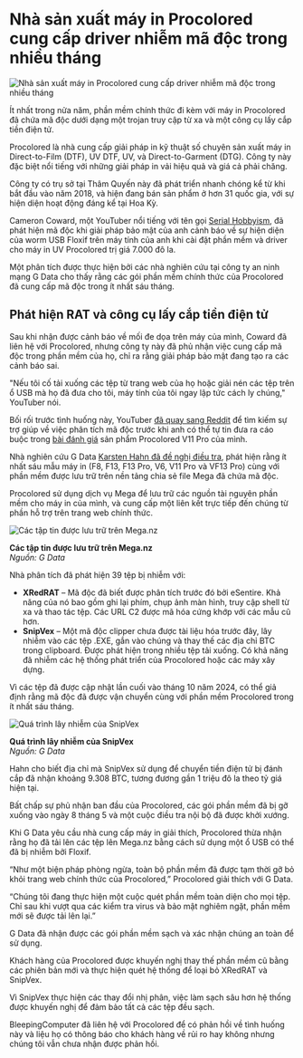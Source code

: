 # Nhà sản xuất máy in Procolored cung cấp driver nhiễm mã độc trong nhiều tháng

![Nhà sản xuất máy in Procolored cung cấp driver nhiễm mã độc trong nhiều tháng](https://www.bleepstatic.com/content/hl-images/2025/05/16/headpic.jpg)

Ít nhất trong nửa năm, phần mềm chính thức đi kèm với máy in Procolored đã chứa mã độc dưới dạng một trojan truy cập từ xa và một công cụ lấy cắp tiền điện tử.

Procolored là nhà cung cấp giải pháp in kỹ thuật số chuyên sản xuất máy in Direct-to-Film (DTF), UV DTF, UV, và Direct-to-Garment (DTG). Công ty này đặc biệt nổi tiếng với những giải pháp in vải hiệu quả và giá cả phải chăng.

Công ty có trụ sở tại Thâm Quyến này đã phát triển nhanh chóng kể từ khi bắt đầu vào năm 2018, và hiện đang bán sản phẩm ở hơn 31 quốc gia, với sự hiện diện hoạt động đáng kể tại Hoa Kỳ.

Cameron Coward, một YouTuber nổi tiếng với tên gọi [Serial Hobbyism](https://www.youtube.com/channel/UCicLtkURhSq2fNDCzpb8NVw), đã phát hiện mã độc khi giải pháp bảo mật của anh cảnh báo về sự hiện diện của worm USB Floxif trên máy tính của anh khi cài đặt phần mềm và driver cho máy in UV Procolored trị giá 7.000 đô la.

Một phân tích được thực hiện bởi các nhà nghiên cứu tại công ty an ninh mạng G Data cho thấy rằng các gói phần mềm chính thức của Procolored đã cung cấp mã độc trong ít nhất sáu tháng.

## Phát hiện RAT và công cụ lấy cắp tiền điện tử

Sau khi nhận được cảnh báo về mối đe dọa trên máy của mình, Coward đã liên hệ với Procolored, nhưng công ty này đã phủ nhận việc cung cấp mã độc trong phần mềm của họ, chỉ ra rằng giải pháp bảo mật đang tạo ra các cảnh báo sai.

"Nếu tôi cố tải xuống các tệp từ trang web của họ hoặc giải nén các tệp trên ổ USB mà họ đã đưa cho tôi, máy tính của tôi ngay lập tức cách ly chúng," YouTuber nói.

Bối rối trước tình huống này, YouTuber [đã quay sang Reddit](https://www.reddit.com/r/computerviruses/comments/1kbkmgq/viruses%5Fincluded%5Fin%5Fproduct%5Fim%5Freviewing/) để tìm kiếm sự trợ giúp về việc phân tích mã độc trước khi anh có thể tự tin đưa ra cáo buộc trong [bài đánh giá](https://www.hackster.io/news/the-maker-s-toolbox-procolored-v11-pro-dto-uv-printer-review-680d491e17e3) sản phẩm Procolored V11 Pro của mình.

Nhà nghiên cứu G Data [Karsten Hahn đã đề nghị điều tra](https://www.gdatasoftware.com/blog/2025/05/38200-printer-infected-software-downloads), phát hiện rằng ít nhất sáu mẫu máy in (F8, F13, F13 Pro, V6, V11 Pro và VF13 Pro) cùng với phần mềm được lưu trữ trên nền tảng chia sẻ file Mega đã chứa mã độc.

Procolored sử dụng dịch vụ Mega để lưu trữ các nguồn tài nguyên phần mềm cho máy in của mình, và cung cấp một liên kết trực tiếp đến chúng từ phần hỗ trợ trên trang web chính thức.

![Các tập tin được lưu trữ trên Mega.nz](https://www.bleepstatic.com/images/news/u/1220909/2025/May/mega.jpg)

**Các tập tin được lưu trữ trên Mega.nz**  
_Nguồn: G Data_

Nhà phân tích đã phát hiện 39 tệp bị nhiễm với:

* **XRedRAT** – Mã độc đã biết được phân tích trước đó bởi eSentire. Khả năng của nó bao gồm ghi lại phím, chụp ảnh màn hình, truy cập shell từ xa và thao tác tệp. Các URL C2 được mã hóa cứng khớp với các mẫu cũ hơn.
* **SnipVex** – Một mã độc clipper chưa được tài liệu hóa trước đây, lây nhiễm vào các tệp .EXE, gắn vào chúng và thay thế các địa chỉ BTC trong clipboard. Được phát hiện trong nhiều tệp tải xuống. Có khả năng đã nhiễm các hệ thống phát triển của Procolored hoặc các máy xây dựng.

Vì các tệp đã được cập nhật lần cuối vào tháng 10 năm 2024, có thể giả định rằng mã độc đã được vận chuyển cùng với phần mềm Procolored trong ít nhất sáu tháng.

![Quá trình lây nhiễm của SnipVex](https://www.bleepstatic.com/images/news/u/1220909/2025/May/snipvexroutine.jpg)

**Quá trình lây nhiễm của SnipVex**  
_Nguồn: G Data_

Hahn cho biết địa chỉ mà SnipVex sử dụng để chuyển tiền điện tử bị đánh cắp đã nhận khoảng 9.308 BTC, tương đương gần 1 triệu đô la theo tỷ giá hiện tại.

Bất chấp sự phủ nhận ban đầu của Procolored, các gói phần mềm đã bị gỡ xuống vào ngày 8 tháng 5 và một cuộc điều tra nội bộ đã được khởi xướng.

Khi G Data yêu cầu nhà cung cấp máy in giải thích, Procolored thừa nhận rằng họ đã tải lên các tệp lên Mega.nz bằng cách sử dụng một ổ USB có thể đã bị nhiễm bởi Floxif.

“Như một biện pháp phòng ngừa, toàn bộ phần mềm đã được tạm thời gỡ bỏ khỏi trang web chính thức của Procolored,” Procolored giải thích với G Data.

“Chúng tôi đang thực hiện một cuộc quét phần mềm toàn diện cho mọi tệp. Chỉ sau khi vượt qua các kiểm tra virus và bảo mật nghiêm ngặt, phần mềm mới sẽ được tải lên lại.”

G Data đã nhận được các gói phần mềm sạch và xác nhận chúng an toàn để sử dụng.

Khách hàng của Procolored được khuyến nghị thay thế phần mềm cũ bằng các phiên bản mới và thực hiện quét hệ thống để loại bỏ XRedRAT và SnipVex.

Vì SnipVex thực hiện các thay đổi nhị phân, việc làm sạch sâu hơn hệ thống được khuyến nghị để đảm bảo tất cả các tệp đều sạch.

BleepingComputer đã liên hệ với Procolored để có phản hồi về tình huống này và liệu họ có thông báo cho khách hàng về rủi ro hay không nhưng chúng tôi vẫn chưa nhận được phản hồi.